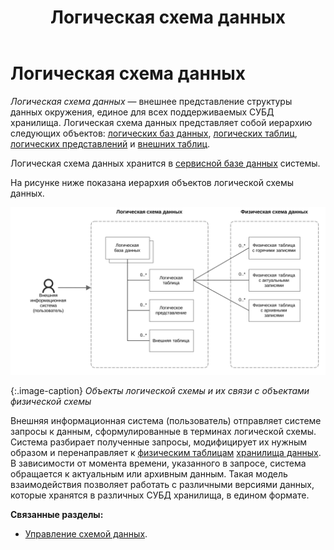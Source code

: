 ﻿---
layout: default
title: Логическая схема данных
nav_order: 1
parent: Основные понятия
grand_parent: Обзор понятий, компонентов и связей
has_children: false
has_toc: false
---

# Логическая схема данных

_Логическая схема данных_ — внешнее представление структуры данных окружения, единое для всех 
поддерживаемых СУБД хранилища. Логическая схема данных представляет собой иерархию следующих объектов:
[логических баз данных](../Логическая_база_данных/Логическая_база_данных.md), 
[логических таблиц](../Логическая_таблица/Логическая_таблица.md), 
[логических представлений](../Логическое_представление/Логическое_представление.md) и 
[внешних таблиц](../Внешняя_таблица/Внешняя_таблица.md).

Логическая схема данных хранится в [сервисной базе данных](../Сервисная_база_данных/Сервисная_база_данных.md) системы.

На рисунке ниже показана иерархия объектов логической схемы данных.

![](Логическая_схема_данных.svg)

{:.image-caption}
*Объекты логической схемы и их связи с объектами физической схемы*

Внешняя информационная система (пользователь) отправляет системе запросы к данным, сформулированные в терминах 
логической схемы. Система разбирает полученные запросы, модифицирует их нужным образом и перенаправляет 
к [физическим таблицам](../Физическая_таблица/Физическая_таблица.md) [хранилища данных](../Хранилище_данных/Хранилище_данных.md). 
В зависимости от момента времени, указанного в запросе, система обращается к актуальным или архивным данным. 
Такая модель взаимодействия позволяет работать с различными версиями данных, которые хранятся в различных СУБД 
хранилища, в едином формате.

**Связанные разделы:**
*   [Управление схемой данных](../../../Работа_с_системой/Управление_схемой_данных/Управление_схемой_данных.md).